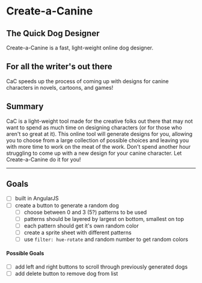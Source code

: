 # Create-a-Canine #

## The Quick Dog Designer ##
  Create-a-Canine is a fast, light-weight online dog designer.

## For all the writer's out there ##
  CaC speeds up the process of coming up with designs for canine characters in novels, cartoons, and games!

## Summary ##
  CaC is a light-weight tool made for the creative folks out there that may not want to spend as much time on designing characters (or for those who aren't so great at it). This online tool will generate designs for you, allowing you to choose from a large collection of possible choices and leaving you with more time to work on the meat of the work. Don't spend another hour struggling to come up with a new design for your canine character. Let Create-a-Canine do it for you!

  ---

## Goals ##
- [ ] built in AngularJS
- [ ] create a button to generate a random dog
  - [ ] choose between 0 and 3 (5?) patterns to be used
  - [ ] patterns should be layered by largest on bottom, smallest on top
  - [ ] each pattern should get it's own random color
  - [ ] create a sprite sheet with different patterns
  - [ ] use `filter: hue-rotate` and random number to get random colors

#### Possible Goals ####

- [ ] add left and right buttons to scroll through previously generated dogs
- [ ] add delete button to remove dog from list
